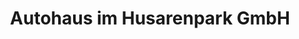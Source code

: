 ---
title: "Autohaus im Husarenpark GmbH"
url: /torgau/autohaus-im-husarenpark-gmbh/
shop: Autohaus
---